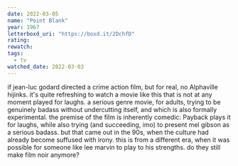 ```yaml
---
date: 2022-03-05
name: "Point Blank"
year: 1967
letterboxd_uri: "https://boxd.it/2DchfD"
rating: 
rewatch: 
tags:
  - tv
watched_date: 2022-03-03
---
```


if jean-luc godard directed a crime action film, but for real, no Alphaville hijinks. it's quite refreshing to watch a movie like this that is not at any moment played for laughs. a serious genre movie, for adults, trying to be genuinely badass without undercutting itself, and which is also formally experimental. the premise of the film is inherently comedic: Payback plays it for laughs, while also trying (and succeeding, imo) to present mel gibson as a serious badass. but that came out in the 90s, when the culture had already become suffused with irony. this is from a different era, when it was possible for someone like lee marvin to play to his strengths. do they still make film noir anymore?
